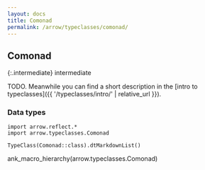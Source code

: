 ```yaml
---
layout: docs
title: Comonad
permalink: /arrow/typeclasses/comonad/
---
```


## Comonad

{:.intermediate}
intermediate

TODO. Meanwhile you can find a short description in the [intro to typeclasses]({{ '/typeclasses/intro/' | relative_url }}).

### Data types

```kotlin:ank:replace
import arrow.reflect.*
import arrow.typeclasses.Comonad

TypeClass(Comonad::class).dtMarkdownList()
```

ank_macro_hierarchy(arrow.typeclasses.Comonad)
